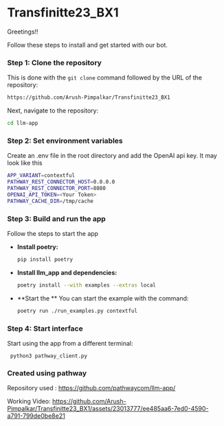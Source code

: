 # Transfinitte23_BX1

Greetings!!

Follow these steps to install and get started with our bot.

### Step 1: Clone the repository

This is done with the `git clone` command followed by the URL of the repository:

```bash
https://github.com/Arush-Pimpalkar/Transfinitte23_BX1
```

Next, navigate to the repository:

```bash
cd llm-app
```

### Step 2: Set environment variables

Create an .env file in the root directory and add the OpenAI api key. It may look like this 

```bash
APP_VARIANT=contextful
PATHWAY_REST_CONNECTOR_HOST=0.0.0.0
PATHWAY_REST_CONNECTOR_PORT=8080
OPENAI_API_TOKEN=<Your Token>
PATHWAY_CACHE_DIR=/tmp/cache
```

### Step 3: Build and run the app

Follow the steps to start the app 


* **Install poetry:**

    ```bash
    pip install poetry
    ```

* **Install llm_app and dependencies:**

    ```bash
    poetry install --with examples --extras local
    ```

    
* **Start the ** You can start the example with the command:

    ```bash
    poetry run ./run_examples.py contextful
    ```

### Step 4: Start interface

Start using the app from a different terminal:

     python3 pathway_client.py

### Created using pathway
Repository used : https://github.com/pathwaycom/llm-app/

Working Video:
https://github.com/Arush-Pimpalkar/Transfinitte23_BX1/assets/23013777/ee485aa6-7ed0-4590-a791-799de0be8e21


